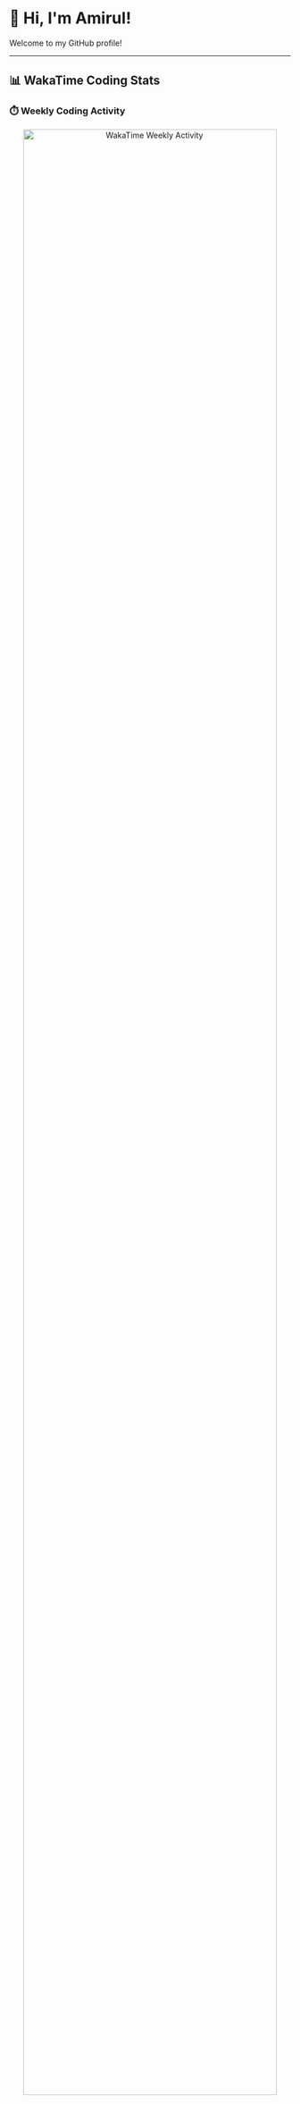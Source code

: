 # 👋 Hi, I'm Amirul!

Welcome to my GitHub profile!

---

## 📊 WakaTime Coding Stats

### ⏱️ Weekly Coding Activity

<div align="center">
  <img src="https://wakatime.com/share/@1b69529a-df99-456d-a518-0aeedffb4c50/120f9531-4577-4e11-ac5c-701936c9678a.svg" width="95%" alt="WakaTime Weekly Activity"/>
</div>

---

### 🧠 Most Used Languages (All Time)

<div align="center">
  <img src="https://wakatime.com/share/@1b69529a-df99-456d-a518-0aeedffb4c50/af1ddb39-1ff4-4883-827a-5fc3d27aae18.svg" width="70%" alt="WakaTime All-Time Language Stats"/>
</div>

---

### 📈 Detailed Breakdown (Languages, Editors, Projects)

<!--START_SECTION:waka-->
<!--END_SECTION:waka-->

---

## 🟩 GitHub Contribution Stats

![GitHub Stats](https://github-readme-stats.vercel.app/api?username=amirul110&show_icons=true&theme=default)
